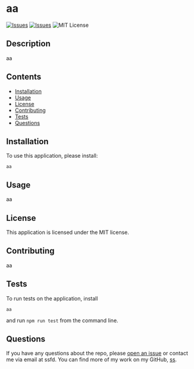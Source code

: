 # aa
[![Issues](https://img.shields.io/github/issues/ss/aa)](https://github.com/ss/aa/issues) [![Issues](https://img.shields.io/github/contributors/ss/aa)](https://github.com/ss/aa/graphs/contributors) ![MIT License](https://img.shields.io/badge/license-MIT-blue)

## Description
aa
## Contents
* [Installation](#installation)
* [Usage](#usage)
* [License](#license)
* [Contributing](#contributing)
* [Tests](#tests)
* [Questions](#questions)

## Installation
To use this application, please install: 
```
aa
```
    
## Usage
aa
    
## License
This application is licensed under the MIT license.
    
## Contributing
aa
    
## Tests
To run tests on the application, install
```
aa
```
and run `npm run test` from the command line.
    
## Questions
If you have any questions about the repo, please [open an issue](https://github.com/ss/aa/issues) or contact me via email at ssfd. You can find more of my work on my GitHub, [ss](https://github.com/ss/).
    
